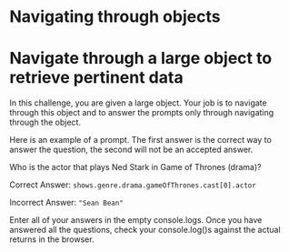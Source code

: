 # Navigating through objects

# Navigate through a large object to retrieve pertinent data

In this challenge, you are given a large object. Your job is to navigate through this object and to answer the prompts only through navigating through the object.

Here is an example of a prompt. The first answer is the correct way to answer the question, the second will not be an accepted answer.

Who is the actor that plays Ned Stark in Game of Thrones (drama)?

Correct Answer: `shows.genre.drama.gameOfThrones.cast[0].actor`

Incorrect Answer: `"Sean Bean"`

Enter all of your answers in the empty console.logs. Once you have answered all the questions, check your console.log()s against the actual returns in the browser.